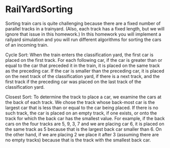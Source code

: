 # RailYardSorting
Sorting train cars is quite challenging because there are a fixed number of parallel tracks in a trainyard. (Also, each track has a fixed length, but we will ignore that issue in this homework.) In this homework you will implement a railyard simulation and you will run different algorithms for sorting the cars of an incoming train. 

Cycle Sort: When the train enters the classification yard, the first car is placed on the first track. For each following car, if the car is greater than or equal to the car that preceded it in the train, it is placed on the same track as the preceding car. If the car is smaller than the preceding car, it is placed on the next track of the classification yard, if there is a next track, and the first track if the preceding car was placed on the last track of the classification yard.

Closest Sort: To determine the track to place a car, we examine the cars at the back of each track. We chose the track whose back-most car is the largest car that is less than or equal to the car being placed. If there is no such track, the car is placed on an empty track, if one exists, or onto the track for which the back car has the smallest value. For example, if the back cars on the four tracks are 5, 9, 3, 7 and we are placing car 6, it is placed on the same track as 5 because that is the largest back car smaller than 6. On the other hand, if we are placing 2 we place it after 3 (assuming there are no empty tracks) because that is the track with the smallest back car.
